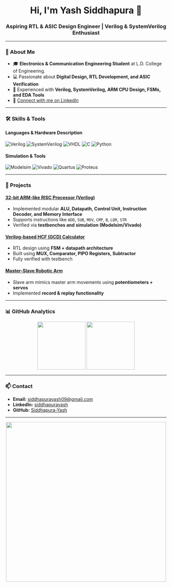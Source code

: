 <!-- Profile Header -->
<h1 align="center">Hi, I'm Yash Siddhapura 👋</h1>
<h3 align="center">Aspiring RTL & ASIC Design Engineer | Verilog & SystemVerilog Enthusiast</h3>

---

### 🚀 About Me  
- 🎓 **Electronics & Communication Engineering Student** at L.D. College of Engineering.
- 💻 Passionate about **Digital Design, RTL Development, and ASIC Verification**  
- 🔬 Experienced with **Verilog, SystemVerilog, ARM CPU Design, FSMs, and EDA Tools**  
- 🔗 [Connect with me on LinkedIn](https://www.linkedin.com/in/siddhapurayash/)

---

### 🛠 Skills & Tools  

#### **Languages & Hardware Description**  
![Verilog](https://img.shields.io/badge/HDL-Verilog-blue?logo=verilog)
![SystemVerilog](https://img.shields.io/badge/HDL-SystemVerilog-green?logo=verilog)
![VHDL](https://img.shields.io/badge/HDL-VHDL-purple)
![C](https://img.shields.io/badge/Language-C-brightgreen)
![Python](https://img.shields.io/badge/Language-Python-yellow)

#### **Simulation & Tools**  
![Modelsim](https://img.shields.io/badge/EDA-Modelsim-lightgrey)
![Vivado](https://img.shields.io/badge/EDA-Vivado-orange)
![Quartus](https://img.shields.io/badge/EDA-Quartus-blue)
![Proteus](https://img.shields.io/badge/EDA-Proteus-red)

---

### 💼 Projects  

#### **[32-bit ARM-like RISC Processor (Verilog)](https://github.com/Siddhapura-Yash/ARM-RISC-Processor)**  
- Implemented modular **ALU, Datapath, Control Unit, Instruction Decoder, and Memory Interface**  
- Supports instructions like `ADD`, `SUB`, `MOV`, `CMP`, `B`, `LDR`, `STR`  
- Verified via **testbenches and simulation (Modelsim/Vivado)**  

#### **[Verilog-based HCF (GCD) Calculator](https://github.com/Siddhapura-Yash/GCD-Calculator)**  
- RTL design using **FSM + datapath architecture**  
- Built using **MUX, Comparator, PIPO Registers, Subtractor**  
- Fully verified with testbench  

#### **[Master-Slave Robotic Arm](https://github.com/Siddhapura-Yash/Robotic-Arm)**  
- Slave arm mimics master arm movements using **potentiometers + servos**  
- Implemented **record & replay functionality**  

---

### 📊 GitHub Analytics  

<p align="center">
  <img src="https://github-readme-stats.vercel.app/api?username=Siddhapura-Yash&show_icons=true&theme=tokyonight" height="150">
  <img src="https://github-readme-stats.vercel.app/api/top-langs/?username=Siddhapura-Yash&layout=compact&theme=tokyonight" height="150">
</p>

---

### 📫 Contact  
- **Email:** siddhapurayash09@gmail.com  
- **LinkedIn:** [siddhapurayash](https://www.linkedin.com/in/siddhapurayash/)  
- **GitHub:** [Siddhapura-Yash](https://github.com/Siddhapura-Yash)  

---

<p align="center">
  <img src="https://raw.githubusercontent.com/Siddhapura-Yash/Siddhapura-Yash/main/animated-divider.gif" width="500">
</p>
